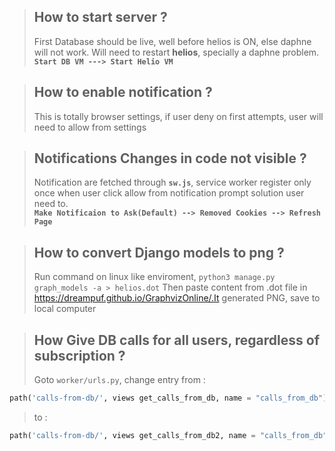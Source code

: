 > ## How to start server ?
> First Database should be live, well before helios is ON, else daphne will not work. Will need to restart **helios**, specially a daphne problem.  
**`Start DB VM ---> Start Helio VM`**

> ## How to enable notification ?
> This is totally browser settings, if user deny on first attempts, user will need to allow from settings

> ## Notifications Changes in code not visible ?
> Notification are fetched through **`sw.js`**, service worker register only once when user click allow from notification prompt
solution user need to.   
**`Make Notificaion to Ask(Default) --> Removed Cookies --> Refresh Page`**

> ## How to convert Django models to png ?
> Run command on linux like enviroment, `python3 manage.py graph_models -a > helios.dot`
> Then paste content from .dot file in https://dreampuf.github.io/GraphvizOnline/.It generated PNG, save to local computer

> ## How Give DB calls for all users, regardless of subscription ?
> Goto `worker/urls.py`, change entry from :  
```python
path('calls-from-db/', views get_calls_from_db, name = "calls_from_db")
```
> to : 
```python
path('calls-from-db/', views get_calls_from_db2, name = "calls_from_db")
``` 


>   